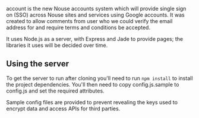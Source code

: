 account is the new Nouse accounts system which will provide single sign on (SSO) across Nouse sites and services using Google accounts.  It was created to allow comments from user who we could verify the email address for and require terms and conditions be accepted.

It uses Node.js as a server, with Express and Jade to provide pages; the libraries it uses will be decided over time.

## Using the server
To get the server to run after cloning you'll need to run `npm install` to install the project dependencies.  You'll then need to copy config.js.sample to config.js and set the required attributes.

Sample config files are provided to prevent revealing the keys used to encrypt data and access APIs for third parties.